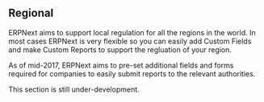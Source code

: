 ## Regional

ERPNext aims to support local regulation for all the regions in the world. In most cases ERPNext is very flexible so you can easily add Custom Fields and make Custom Reports to support the regluation of your region.

As of mid-2017, ERPNext aims to pre-set additional fields and forms required for companies to easily submit reports to the relevant authorities.

This section is still under-development.